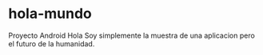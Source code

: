 # hola-mundo
Proyecto Android
Hola
Soy simplemente la muestra de una aplicacion
pero el futuro de la humanidad.
